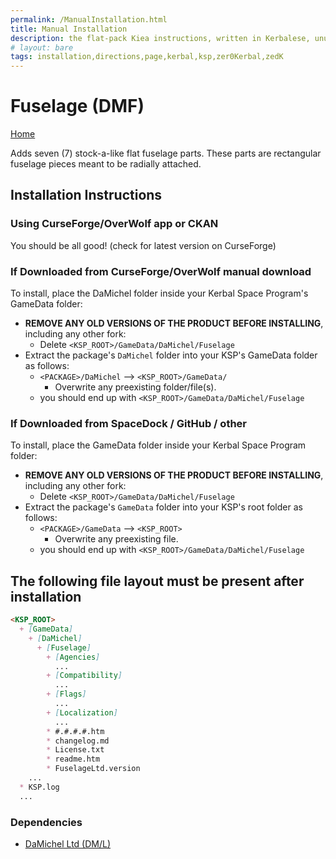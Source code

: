 ```yaml
---
permalink: /ManualInstallation.html
title: Manual Installation
description: the flat-pack Kiea instructions, written in Kerbalese, unusally present
# layout: bare
tags: installation,directions,page,kerbal,ksp,zer0Kerbal,zedK
---
```


<!-- ManualInstallation.md v1.1.7.0
Fuselage (DMF)
created: 01 Oct 2019
updated: 18 Apr 2022 -->

<!-- based upon work by Lisias -->

# Fuselage (DMF)

[Home](./index.md)

Adds seven (7) stock-a-like flat fuselage parts. These parts are rectangular fuselage pieces meant to be radially attached.

## Installation Instructions

### Using CurseForge/OverWolf app or CKAN

You should be all good! (check for latest version on CurseForge)

### If Downloaded from CurseForge/OverWolf manual download

To install, place the DaMichel folder inside your Kerbal Space Program's GameData folder:

* **REMOVE ANY OLD VERSIONS OF THE PRODUCT BEFORE INSTALLING**, including any other fork:
  * Delete `<KSP_ROOT>/GameData/DaMichel/Fuselage`
* Extract the package's `DaMichel` folder into your KSP's GameData folder as follows:
  * `<PACKAGE>/DaMichel` --> `<KSP_ROOT>/GameData/`
    * Overwrite any preexisting folder/file(s).
  * you should end up with `<KSP_ROOT>/GameData/DaMichel/Fuselage`

### If Downloaded from SpaceDock / GitHub / other

To install, place the GameData folder inside your Kerbal Space Program folder:

* **REMOVE ANY OLD VERSIONS OF THE PRODUCT BEFORE INSTALLING**, including any other fork:
  * Delete `<KSP_ROOT>/GameData/DaMichel/Fuselage`
* Extract the package's `GameData` folder into your KSP's root folder as follows:
  * `<PACKAGE>/GameData` --> `<KSP_ROOT>`
    * Overwrite any preexisting file.
  * you should end up with `<KSP_ROOT>/GameData/DaMichel/Fuselage`

## The following file layout must be present after installation

```markdown
<KSP_ROOT>
  + [GameData]
    + [DaMichel]
      + [Fuselage]
        + [Agencies]
          ...
        + [Compatibility]
          ...
        + [Flags]
          ...
        + [Localization]
          ...
        * #.#.#.#.htm
        * changelog.md
        * License.txt
        * readme.htm
        * FuselageLtd.version
    ...
  * KSP.log
  ...
```

### Dependencies

* [DaMichel Ltd (DM/L)][DML]

[DML]: https://forum.kerbalspaceprogram.com/index.php?/topic/208107-*/ "DaMichel Ltd (DM/L)"
